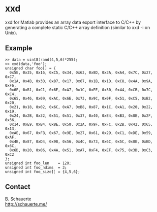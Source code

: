 # xxd

xxd for Matlab provides an array data export interface to C/C++ by generating a complete static C/C++ array definition (similar to xxd -i on Unix).

## Example

```
>> data = uint8(rand(4,5,6)*255);
>> xxd(data,'foo');
unsigned char foo[] = {
  0x5E, 0x35, 0x16, 0xC5, 0x34, 0x63, 0x8D, 0x3A, 0xA4, 0x7C, 0x27, 0xC7,
  0x1A, 0x4B, 0x3D, 0x87, 0x17, 0x67, 0x1B, 0x1D, 0xC8, 0x4A, 0x9A, 0xF6,
  0x6E, 0xB1, 0xC1, 0x6E, 0xA7, 0x1C, 0xEE, 0x30, 0x44, 0xCB, 0x7C, 0xC4,
  0x65, 0x46, 0x09, 0xAC, 0x6E, 0x73, 0x9C, 0x0F, 0x51, 0xC5, 0xB2, 0x20,
  0x21, 0x18, 0x02, 0x6C, 0xA7, 0xB8, 0x87, 0x1C, 0xA1, 0x20, 0x22, 0x19,
  0x24, 0x2B, 0x32, 0x51, 0x51, 0x37, 0x40, 0xE4, 0xB3, 0x8E, 0x2F, 0x36,
  0x14, 0xE9, 0xB4, 0x8E, 0x50, 0x2A, 0x9F, 0xFC, 0x2B, 0x42, 0x65, 0x13,
  0xAE, 0x67, 0xFB, 0x67, 0x9E, 0x27, 0x61, 0x29, 0xC1, 0xDE, 0x59, 0xAF,
  0x4B, 0x87, 0xD4, 0x98, 0x56, 0x4C, 0x73, 0x6C, 0x5C, 0x8E, 0xBD, 0x6C,
  0x6D, 0x20, 0x06, 0x4A, 0x51, 0xA7, 0xF4, 0xEF, 0x75, 0x3D, 0xC3, 0xC2
};
unsigned int foo_len    = 120;
unsigned int foo_ndims  = 3;
unsigned int foo_size[] = {4,5,6};
```

## Contact

B. Schauerte  
http://schauerte.me/
